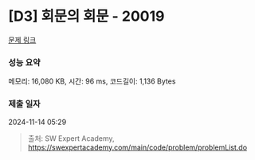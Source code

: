 # [D3] 회문의 회문 - 20019 

[문제 링크](https://swexpertacademy.com/main/code/problem/problemDetail.do?contestProbId=AY2hjCWKbykDFATh) 

### 성능 요약

메모리: 16,080 KB, 시간: 96 ms, 코드길이: 1,136 Bytes

### 제출 일자

2024-11-14 05:29



> 출처: SW Expert Academy, https://swexpertacademy.com/main/code/problem/problemList.do